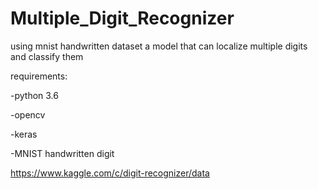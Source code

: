 # Multiple_Digit_Recognizer
using mnist handwritten dataset a model that can localize multiple digits and classify them

requirements:

-python 3.6

-opencv

-keras

-MNIST handwritten digit 

https://www.kaggle.com/c/digit-recognizer/data

